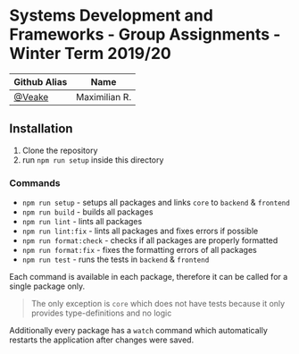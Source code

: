 # Systems Development and Frameworks - Group Assignments - Winter Term 2019/20

| Github Alias                       | Name          |
| ---------------------------------- | ------------- |
| [@Veake](https://github.com/Veake) | Maximilian R. |

## Installation

1. Clone the repository
2. run `npm run setup` inside this directory

### Commands

- `npm run setup` - setups all packages and links `core` to `backend` & `frontend`
- `npm run build` - builds all packages
- `npm run lint` - lints all packages
- `npm run lint:fix` - lints all packages and fixes errors if possible
- `npm run format:check` - checks if all packages are properly formatted
- `npm run format:fix` - fixes the formatting errors of all packages
- `npm run test` - runs the tests in `backend` & `frontend`

Each command is available in each package, therefore it can be called for a single package only.

> The only exception is `core` which does not have tests because it only provides type-definitions and no logic

Additionally every package has a `watch` command which automatically restarts the application after changes were saved.

